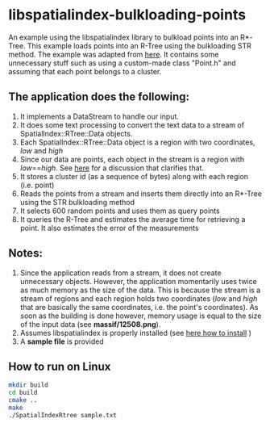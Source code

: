 # libspatialindex-bulkloading-points
An example using the libspatialindex library to bulkload points into an R\*-Tree. This example loads points into an R-Tree using the bulkloading STR method. The example was adapted from [here](https://github.com/libspatialindex/libspatialindex/blob/master/test/rtree/RTreeBulkLoad.cc). It contains some unnecessary stuff such as using a custom-made class "Point.h" and assuming that each point belongs to a cluster. 

## The application does the following:
1. It implements a DataStream to handle our input. 
2. It does some text processing to convert the text data to a stream of SpatialIndex::RTree::Data objects. 
3. Each SpatialIndex::RTree::Data object is a region with two coordinates, *low* and *high*
4. Since our data are points, each object in the stream is a region with *low*==*high*. See [here](https://github.com/libspatialindex/libspatialindex/issues/69) for a discussion that clarifies that.
5. It stores a cluster id (as a sequence of bytes) along with each region (i.e. point)
6. Reads the points from a stream and inserts them directly into an R\*-Tree using the STR bulkloading method
7. It selects 600 random points and uses them as query points 
8. It queries the R-Tree and estimates the average time for retrieving a point. It also estimates the error of the measurements 

## Notes:
1. Since the application reads from a stream, it does not create unnecessary objects.  However, the application momentarily uses twice as much memory as the size of the data. This is because the stream is a stream of regions and each region holds two coordinates (*low* and *high* that are basically the same coordinates, i.e. the point's coordinates). As soon as the building is done however, memory usage is equal to the size of the input data (see **massif/12508.png**).  
2. Assumes libspatialindex is properly installed (see [here how to install](https://github.com/libspatialindex/libspatialindex/wiki/1.-Getting-Started) )
3. A **sample file** is provided

## How to run on Linux
```bash
mkdir build
cd build
cmake ..
make
./SpatialIndexRtree sample.txt
```
